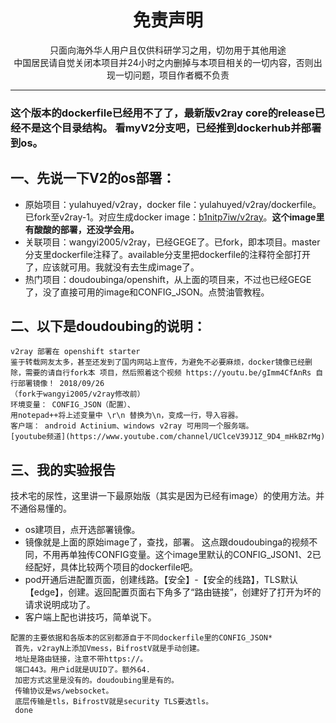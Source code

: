 <h1 align="center"> 免责声明 </h1>
<p align="center">
只面向海外华人用户且仅供科研学习之用，切勿用于其他用途
<br>
中国居民请自觉关闭本项目并24小时之内删掉与本项目相关的一切内容，否则出现一切问题，项目作者概不负责
</p>
<hr>

<h3>这个版本的dockerfile已经用不了了，最新版v2ray core的release已经不是这个目录结构。
看myV2分支吧，已经推到dockerhub并部署到os。</h3>

## 一、先说一下V2的os部署：
* 原始项目：yulahuyed/v2ray，docker file：yulahuyed/v2ray/dockerfile。已fork至v2ray-1。对应生成docker image：[b1nitp7iw/v2ray](https://hub.docker.com/r/b1nitp7iw/v2ray/)。**这个image里有酸酸的部署，还没学会用。**
* 关联项目：wangyi2005/v2ray，已经GEGE了。已fork，即本项目。master分支里dockerfile注释了。available分支里把dockerfile的注释符全部打开了，应该就可用。我就没有去生成image了。
* 热门项目：doudoubinga/openshift，从上面的项目来，不过也已经GEGE了，没了直接可用的image和CONFIG_JSON。点赞油管教程。

## 二、以下是doudoubing的说明：
```
v2ray 部署在 openshift starter
鉴于转载网友太多，甚至还发到了国内网站上宣传，为避免不必要麻烦，docker镜像已经删除，需要的请自行fork本 项目，然后照着这个视频 https://youtu.be/gImm4CfAnRs 自行部署镜像！ 2018/09/26
（fork于wangyi2005/v2ray修改前）
环境变量： CONFIG_JSON（配置）、
用notepad++将上述变量中 \r\n 替换为\n，变成一行，导入容器。
客户端： android Actinium、windows v2ray 可用同一个服务端。
[youtube频道](https://www.youtube.com/channel/UClceV39J1Z_9D4_mHkBZrMg)
```

## 三、我的实验报告

技术宅的尿性，这里讲一下最原始版（其实是因为已经有image）的使用方法。并不通俗易懂的。
* os建项目，点开选部署镜像。
* 镜像就是上面的原始image了，查找，部署。
    这点跟doudoubinga的视频不同，不用再单独传CONFIG变量。这个image里默认的CONFIG_JSON1、2已经配好，具体比较两个项目的dockerfile吧。
* pod开通后进配置页面，创建线路。【安全】-【安全的线路】，TLS默认【edge】，创建。返回配置页面右下角多了“路由链接”，创建好了打开为坏的请求说明成功了。
* 客户端上配也讲技巧，简单说下。
```
配置的主要依据和各版本的区别都源自于不同dockerfile里的CONFIG_JSON*
 首先，v2rayN上添加Vmess，BifrostV就是手动创建。
 地址是路由链接，注意不带https://。
 端口443。用户id就是UUID了。额外64.
 加密方式这里是没有的。doudoubing里是有的。
 传输协议是ws/websocket。
 底层传输是tls，BifrostV就是security TLS要选tls。
 done
```
